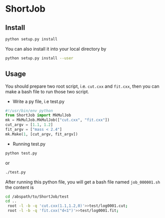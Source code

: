 # ShortJob
## Install
```sh
python setup.py install
```
You can also install it into your local directory by
```sh
python setup.py install --user
```
## Usage
You should prepare two root script, i.e. `cut.cxx` and `fit.cxx`, then
you can make a bash file to run those two script.
* Write a py file, i.e test.py
```py
#!/usr/bin/env python
from ShortJob import MkMulJob
mk = MkMulJob.MkMulJob(["cut.cxx", "fit.cxx"])
cut_argv = [1.1, 1.2]
fit_argv = ["mass < 2.4"]
mk.Make(1, [cut_argv, fit_argv])
```
* Running test.py
```sh
python test.py
```
or
```sh
./test.py
```

After running this python file, you will get a bash file named `job_000001.sh`
the content is
```sh
cd /abspath/to/ShortJob/test
cd .. 
 root -l -b -q 'cut.cxx(1.1,1.2,0)'>>test/log0001.cut;
 root -l -b -q 'fit.cxx("d<1")'>>test/log0001.fit;
```

